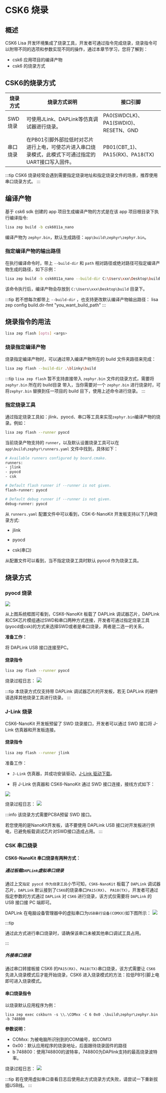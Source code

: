 # CSK6 烧录

## 概述
CSK6 Lisa 开发环境集成了烧录工具，开发者可通过指令完成烧录，烧录指令可以附带不同的选项和参数实现不同的操作，通过本章节学习，您将了解到：
- csk6 应用项目的编译产物
- csk6 的烧录方式

## CSK6的烧录方式
| 烧录方式 | 烧录方式说明                                                 | 接口引脚                             |
| -------- | ------------------------------------------------------------ | ------------------------------------ |
| SWD烧录  | 可使用JLink、DAPLink等仿真调试器进行烧录。                   | PA0(SWDCLK)、PA1(SWDIO)、RESETN、GND |
| 串口烧录 | 在PB01引脚外部拉低时对芯片进行上电，可使芯片进入串口烧录模式，此模式下可通过指定的UART接口写入固件。 | PB01(CBT_1)、PA15(RX)、PA18(TX)   |

:::tip
CSK6 烧录经常会遇到需要指定烧录地址和指定烧录文件的场景，推荐使用串口烧录方式。
:::
## 编译产物
基于 csk6 sdk 创建的 app 项目生成编译产物的方式是在该 app 项目根目录下执行编译指令:

```bash
lisa zep build -b csk6011a_nano
```
编译产物为 `zephyr.bin`，默认生成路径：`app\build\zephyr\zephyr.bin`。

### 指定编译产物的输出路径
在执行编译命令时，带上 `--build-dir` 和 `path` 相对路径或绝对路径可指定编译产物生成的路径，如下示例：

```bash
lisa zep build -b csk6011a_nano --build-dir C:\Users\xxx\Desktop\build
```
该命令执行后，编译产物会存放到 `C:\Users\xxx\Desktop\build` 目录下。

:::tip
若不想每次都带上 `--build-dir` ，也支持更改默认编译产物输出路径：
lisa zep config build.dir-fmt "you_want_build_path"
:::

## 烧录指令的用法
```bash
lisa zep flash [opts] <args>
```
### 烧录指定编译产物
烧录指定编译产物时，可以通过带入编译产物所在的 build 文件夹路径来完成：
```bash
lisa zep flash --build-dir .\blinky\build
```

:::tip
`lisa zep flash` 暂不支持直接带入 `zephyr.bin` 文件的烧录方式，需要将 `zephyr.bin` 所在的 build目录 带入，当你需要对一个 `zephyr.bin` 进行烧录时，可将`zephyr.bin` 替换到任一项目的 build 目下，使用上述命令进行烧录。
:::

### 指定烧录工具
通过指定烧录工具如：jlink、pyocd、串口等工具来实现`zephyr.bin`编译产物的烧录。例如：
```bash
lisa zep flash --runner pyocd
```
当前烧录产物支持的 `runner`，以及默认设置烧录工具可以在 `app\build\zephyr\runners.yaml` 文件中找到，具体如下：
```bash
# Available runners configured by board.cmake.
runners:
- jlink
- pyocd
- csk

# Default flash runner if --runner is not given.
flash-runner: pyocd

# Default debug runner if --runner is not given.
debug-runner: pyocd
```

从 `runners.yaml` 配置文件中可以看到，CSK-6-NanoKit 开发板支持以下几种烧录方式:

- jlink

- pyocd

- csk(串口)

从配置文件可以看到，当不指定烧录工具时默认 pyocd 作为烧录工具。

## 烧录方式

### pyocd 烧录

![](./files/nano.png)

从上图系统框图可看到，CSK6-NanoKit 板载了 DAPLink 调试器芯片，DAPLink和CSK芯片模组通过SWD和串口两种方式连接，开发者可通过指定烧录工具(pyocd或csk)的方式来选择SWD或者是串口烧录，两者是二选一的关系，

**准备工作：**

将 DAPLink USB 接口连接至PC。


#### 烧录指令

```bash
lisa zep flash --runner pyocd
```

烧录过程日志：
![](./files/burn_pyocd.png)

:::tip
本烧录方式仅支持带 DAPLink 调试器芯片的开发板，若无 DAPLink 的硬件请选择其他烧录工具进行烧录。
:::

### J-Link 烧录

CSK6-NanoKit 开发板预留了 SWD 烧录接口，开发者可以通过 SWD 接口将 J-Link 仿真器和开发板连接。

#### 烧录指令

```bash
lisa zep flash --runner jlink
```
准备工作：
- `J-Link` 仿真器，并成功安装驱动，[J-Link 驱动下载](https://iflyos-external.oss-cn-shanghai.aliyuncs.com/public/lsopen/zephyr/%E5%B7%A5%E5%85%B7/JLink_Windows_V630d.exe)。

- 将 J-Link 仿真器和 CSK6-NanoKit 通过 SWD 接口连接，接线方式如下：

![](./files/connect.png)

烧录过程日志：
![](./files/burn_jlink.png)

:::info
该烧录方式需要PCBA预留 SWD 接口。

若您使用的是NanoKit开发板，请不要使用 DAPLink USB 接口对开发板进行供电，已避免板载调试芯片对SWD接口造成占用。
:::


### CSK 串口烧录

#### CSK6-NanoKit 串口烧录有两种方式：
##### 通过板载`DAPLink`虚拟串口烧录

通过上文`指定 pyocd 作为烧录工具`小节可知，`CSK6-NanoKit` 板载了 `DAPLink` 调试器芯片，`DAPLink` 默认接到了`CSK6`的烧录串口`PA15(RX)`、 `PA18(TX)`，开发者可通过指定参数的方式通过 `DAPLink` 对 `CSK6` 进行烧录，该方式仅需要将 `DAPLink` 的 USB 接口接 PC 端即可。

DAPLink 在电脑设备管理器中的虚拟串口为`USB串行设备(COMXX)`如下图所示：
![](./files/uart_burn.png)


:::tip

通过此方式进行串口烧录时，请确保该串口未被其他串口调试工具占用。

:::

##### 外接串口烧录

通过串口转接板接 CSK6 的`PA15(RX)`、`PA18(TX)`串口烧录，该方式需要让 `CSK6` 先进入烧录模式后才能开始烧录，CSK6 进入烧录模式的方法：拉低PB1引脚上电即可进入烧录模式。


#### 串口烧录指令
以烧录默认应用程序为例：

```
lisa zep exec cskburn -s \\.\COMxx -C 6 0x0 .\build\zephyr\zephyr.bin -b 748800
```
**参数说明：**  
- COMxx: 为被电脑所识别到的COM编号，如COM13
- 0x00：默认应用程序的烧录地址，后面跟待烧录固件的路径
- b 748800：使用748800的波特率，748800为DAPlink支持的最高烧录波特率。

烧录过程日志：
![](./files/burn_uart.jpg)

:::tip
若在使用虚拟串口查看日志后使用此方式烧录方式失败，请尝试一下重新拔插USB线。
:::
